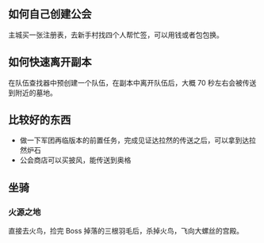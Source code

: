 ## 如何自己创建公会

主城买一张注册表，去新手村找四个人帮忙签，可以用钱或者包包换。



## 如何快速离开副本

在队伍查找器中预创建一个队伍，在副本中离开队伍后，大概 70 秒左右会被传送到附近的墓地。



## 比较好的东西

- 做一下军团再临版本的前置任务，完成见证达拉然的传送之后，可以拿到达拉然炉石
- 公会商店可以买披风，能传送到奥格



## 坐骑

### 火源之地

直接去火鸟，捡完 Boss 掉落的三根羽毛后，杀掉火鸟，飞向大螺丝的宫殿。
